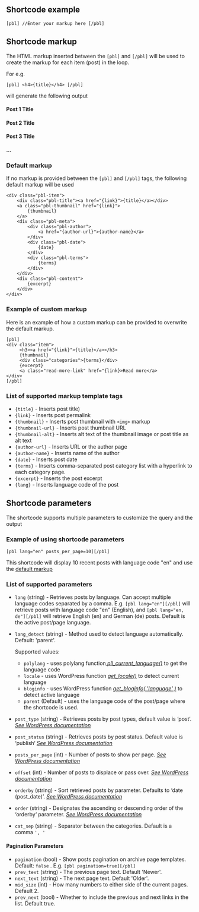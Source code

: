 ## Shortcode example 

```
[pbl] //Enter your markup here [/pbl]
```

## Shortcode markup

The HTML markup inserted between the `[pbl]` and `[/pbl]` will be used to create the markup for each item (post) in the loop.

For e.g.

`[pbl] <h4>{title}</h4> [/pbl]`

will generate the following output

#### Post 1 Title

#### Post 2 Title

#### Post 3 Title

#### …

### Default markup

If no markup is provided between the `[pbl]` and `[/pbl]` tags, the following default markup will be used

```
<div class="pbl-item">
    <div class="pbl-title"><a href="{link}">{title}</a></div>
    <a class="pbl-thumbnail" href="{link}">
        {thumbnail}
    </a>
    <div class="pbl-meta">
        <div class="pbl-author">
            <a href="{author-url}">{author-name}</a>
        </div>
        <div class="pbl-date">
            {date}
        </div>
        <div class="pbl-terms">
            {terms}
        </div>
    </div>
    <div class="pbl-content">
        {excerpt}
    </div>
</div>
```

### Example of custom markup

Here is an example of how a custom markup can be provided to overwrite the default markup.

```
[pbl]
<div class="item">
     <h3><a href="{link}">{title}</a></h3>
     {thumbnail}
     <div class="categories">{terms}</div>
     {excerpt}
     <a class="read-more-link" href="{link}>Read more</a>
</div>
[/pbl]
```

### **List of supported markup template tags**

- `{title}` \- Inserts post title)
- `{link}` \- Inserts post permalink
- `{thumbnail}` \- Inserts post thumbnail with `<img>` markup
- `{thumbnail-url}` \- Inserts post thumbnail URL
- `{thumbnail-alt}` \- Inserts alt text of the thumbnail image or post title as alt text
- `{author-url}` \- Inserts URL or the author page
- `{author-name}` \- Inserts name of the author
- `{date}` \- Inserts post date
- `{terms}` \- Inserts comma-separated post category list with a hyperlink to each category page.
- `{excerpt}` \- Inserts the post excerpt
- `{lang}` \- Inserts language code of the post 

## Shortcode parameters

The shortcode supports multiple parameters to customize the query and the output

### Example of using shortcode parameters

```
[pbl lang="en" posts_per_page=10][/pbl]
```

This shortcode will display 10 recent posts with language code "en" and use the [default markup](<https://github.com/samirank/get-posts-by-language/blob/main/README.md#default-markup>)

### List of supported parameters

- `lang` (string) - Retrieves posts by language. Can accept multiple language codes separated by a comma. E.g. `[pbl lang="en"][/pbl]` will retrieve posts with language code "en" (English), and `[pbl lang="en, de"][/pbl]` will retrieve English (en) and German (de) posts. Default is the active post/page language.

- `lang_detect` (string) - Method used to detect language automatically. Default: 'parent'.<br>

    Supported values:

    - `polylang` \- uses polylang function[ *pll\_current\_language()*](<https://polylang.pro/doc/function-reference/#pll_current_language>) to get the language code
    - `locale` \- uses WordPress function *[get\_locale()](<https://developer.wordpress.org/reference/functions/get_locale/>)* to detect current language
    - `bloginfo` \- uses WordPress function [*get\_bloginfo( 'language' )*](<https://developer.wordpress.org/reference/functions/bloginfo/>) to detect active language
    - `parent` (Default) - uses the language code of the post/page where the shortcode is used.

- `post_type` (string) - Retrieves posts by post types, default value is ‘post‘. [*See WordPress documentation*](<https://developer.wordpress.org/reference/classes/wp_query/#post-type-parameters>)

- `post_status` (string) - Retrieves posts by post status. Default value is ‘publish‘ [*See WordPress documentation*](<https://developer.wordpress.org/reference/classes/wp_query/#status-parameters>)

- `posts_per_page` (int) - Number of posts to show per page. [*See WordPress documentation*](<https://developer.wordpress.org/reference/classes/wp_query/#pagination-parameters>)

- `offset` (int) - Number of posts to displace or pass over. [*See WordPress documentation*](<https://developer.wordpress.org/reference/classes/wp_query/#pagination-parameters>)

- `orderby` (string) - Sort retrieved posts by parameter. Defaults to ‘date (post\_date)’. [*See WordPress documentation*](<https://developer.wordpress.org/reference/classes/wp_query/#order-orderby-parameters>)

- `order` (string) - Designates the ascending or descending order of the ‘orderby‘ parameter. [*See WordPress documentation*](<https://developer.wordpress.org/reference/classes/wp_query/#order-orderby-parameters>)

- `cat_sep` (string) - Separator between the categories. Default is a comma `', '`

#### Pagination Parameters

- `pagination` (bool) - Show posts pagination on archive page templates. Default: `false` . E.g. `[pbl pagination=true][/pbl]`
- `prev_text` (string) - The previous page text. Default 'Newer'.
- `next_text` (string) - The next page text. Default 'Older'.
- `mid_size` (int) - How many numbers to either side of the current pages. Default 2.
- `prev_next` (bool) - Whether to include the previous and next links in the list. Default true.






